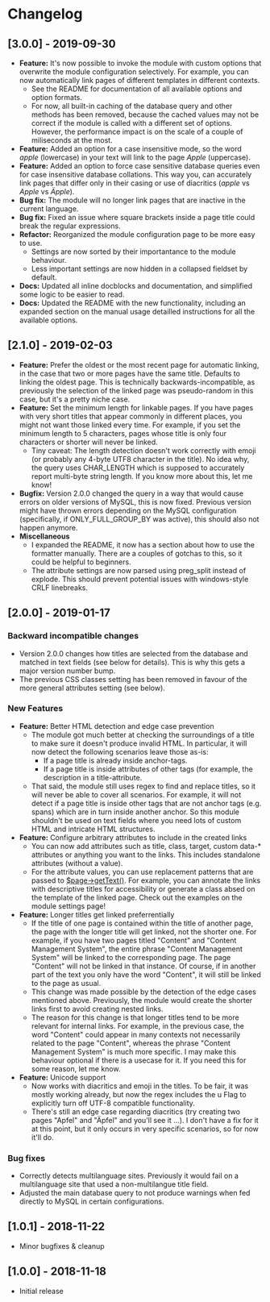 # Changelog

## [3.0.0] - 2019-09-30

- **Feature:** It's now possible to invoke the module with custom options that overwrite the module configuration selectively. For example, you can now automatically link pages of different templates in different contexts.
    - See the README for documentation of all available options and option formats.
    - For now, all built-in caching of the database query and other methods has been removed, because the cached values may not be correct if the module is called with a different set of options. However, the performance impact is on the scale of a couple of miliseconds at the most.
- **Feature:** Added an option for a case insensitive mode, so the word _apple_ (lowercase) in your text will link to the page _Apple_ (uppercase).
- **Feature:** Added an option to force case sensitive database queries even for case insensitive database collations. This way you, can accurately link pages that differ only in their casing or use of diacritics (_apple_ vs _Apple_ vs _Äpple_).
- **Bug fix:** The module will no longer link pages that are inactive in the current language.
- **Bug fix:** Fixed an issue where square brackets inside a page title could break the regular expressions.
- **Refactor:** Reorganized the module configuration page to be more easy to use.
    - Settings are now sorted by their importantance to the module behaviour.
    - Less important settings are now hidden in a collapsed fieldset by default.
- **Docs:** Updated all inline docblocks and documentation, and simplified some logic to be easier to read.
- **Docs:** Updated the README with the new functionality, including an expanded section on the manual usage detailled instructions for all the available options.

## [2.1.0] - 2019-02-03

- **Feature:** Prefer the oldest or the most recent page for automatic linking, in the case that two or more pages have the same title. Defaults to linking the oldest page. This is technically backwards-incompatible, as previously the selection of the linked page was pseudo-random in this case, but it's a pretty niche case.
- **Feature:** Set the minimum length for linkable pages. If you have pages with very short titles that appear commonly in different places, you might not want those linked every time. For example, if you set the minimum length to 5 characters, pages whose title is only four characters or shorter will never be linked.
    - Tiny caveat: The length detection doesn't work correctly with emoji (or probably any 4-byte UTF8 character in the title). No idea why, the query uses CHAR_LENGTH which is supposed to accurately report multi-byte string length. If you know more about this, let me know!
- **Bugfix:** Version 2.0.0 changed the query in a way that would cause errors on older versions of MySQL, this is now fixed. Previous version might have thrown errors depending on the MySQL configuration (specifically, if ONLY_FULL_GROUP_BY was active), this should also  not happen anymore.
- **Miscellaneous**
    - I expanded the README, it now has a section about how to use the formatter manually. There are a couples of gotchas to this, so it could be helpful to beginners.
    - The attribute settings are now parsed using preg_split instead of explode. This should prevent potential issues with windows-style CRLF linebreaks.

## [2.0.0] - 2019-01-17

### Backward incompatible changes

- Version 2.0.0 changes how titles are selected from the database and matched in text fields (see below for details). This is why this gets a major version number bump.
- The previous CSS classes setting has been removed in favour of the more general attributes setting (see below).

### New Features

- **Feature:** Better HTML detection and edge case prevention
    - The module got much better at checking the surroundings of a title to make sure it doesn't produce invalid HTML. In particular, it will now detect the following scenarios leave those as-is:
        - If a page title is already inside anchor-tags.
        - If a page title is inside attributes of other tags (for example, the description in a title-attribute.
    - That said, the module still uses regex to find and replace titles, so it will never be able to cover all scenarios. For example, it will not detect if a page title is inside other tags that are not anchor tags (e.g. spans) which are in turn inside another anchor. So this module shouldn't be used on text fields where you need lots of custom HTML and intricate HTML structures.
- **Feature:** Configure arbitrary attributes to include in the created links
    - You can now add attributes such as title, class, target, custom data-* attributes or anything you want to the links. This includes standalone attributes (without a value).
    - For the attribute values, you can use replacement patterns that are passed to [$page->getText()](https://processwire.com/api/ref/page/get-text/). For example, you can annotate the links with descriptive titles for accessibility or generate a class absed on the template of the linked page. Check out the examples on the module settings page!
- **Feature:** Longer titles get linked preferrentially
    - If the title of one page is contained within the title of another page, the page with the longer title will get linked, not the shorter one. For example, if you have two pages titled "Content" and "Content Management System", the entire phrase "Content Management System" will be linked to the corresponding page. The page "Content" will not be linked in that instance. Of course, if in another part of the text you only have the word "Content", it will still be linked to the page as usual.
    - This change was made possible by the detection of the edge cases mentioned above. Previously, the module would create the shorter links first to avoid creating nested links.
    - The reason for this change is that longer titles tend to be more relevant for internal links. For example, in the previous case, the word "Content" could appear in many contexts not necessarily related to the page "Content", whereas the phrase "Content Management System" is much more specific. I may make this behaviour optional if there is a usecase for it. If you need this for some reason, let me know.
- **Feature:** Unicode support
    - Now works with diacritics and emoji in the titles. To be fair, it was mostly working already, but now the regex includes the u Flag to explicitly turn off UTF-8 compatible functionality.
    - There's still an edge case regarding diacritics (try creating two pages "Apfel" and "Äpfel" and you'll see it ...). I don't have a fix for it at this point, but it only occurs in very specific scenarios, so for now it'll do.

### Bug fixes

- Correctly detects multilanguage sites. Previously it would fail on a multilanguage site that used a non-multilangue title field.
- Adjusted the main database query to not produce warnings when fed directly to MySQL in certain configurations.

## [1.0.1] - 2018-11-22

- Minor bugfixes & cleanup

## [1.0.0] - 2018-11-18

- Initial release
